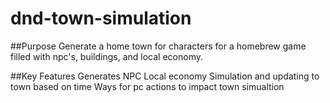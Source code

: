 # dnd-town-simulation

##Purpose
Generate a home town for characters for a homebrew game filled with npc's, buildings, and local economy. 

##Key Features
Generates NPC
Local economy
Simulation and updating to town based on time
Ways for pc actions to impact town simualtion